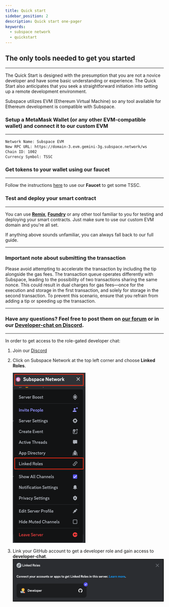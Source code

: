 ```yaml
---
title: Quick start
sidebar_position: 2
description: Quick start one-pager
keywords:
  - subspace network
  - quickstart
---
```


## The only tools needed to get you started
---
The Quick Start is designed with the presumption that you are not a novice developer and have some basic understanding or experience. The Quick Start also anticipates that you seek a straightforward initiation into setting up a remote development environment.

Subspace utilizes EVM (Ethereum Virtual Machine) so any tool available for Ethereum development is compatible with Subspace.

### Setup a MetaMask Wallet (or any other EVM-compatible wallet) and connect it to our custom EVM
---
```
Network Name: Subspace EVM
New RPC URL: https://domain-3.evm.gemini-3g.subspace.network/ws
Chain ID: 1002
Currency Symbol: TSSC
```

### Get tokens to your wallet using our faucet
---
Follow the instructions [here](faucet.md) to use our **Faucet** to get some TSSC.

### Test and deploy your smart contract
---
You can use **[Remix](https://remix.ethereum.org/)**, **[Foundry](https://book.getfoundry.sh/)** or any other tool familiar to you for testing and deploying your smart contracts. Just make sure to use our custom EVM domain and you're all set.

If anything above sounds unfamiliar, you can always fall back to our full guide. 

---
### Important note about submitting the transaction

Please avoid attempting to accelerate the transaction by including the tip alongside the gas fees. The transaction queue operates differently with Subspace, leading to the possibility of two transactions sharing the same nonce. This could result in dual charges for gas fees—once for the execution and storage in the first transaction, and solely for storage in the second transaction. To prevent this scenario, ensure that you refrain from adding a tip or speeding up the transaction.

---
### Have any questions? Feel free to post them on [our forum](https://forum.subspace.network/) or in our [Developer-chat on Discord](https://discord.gg/EAw6B48r).
---

In order to get access to the role-gated developer chat:
1. Join our [Discord](https://discord.gg/vhv5cEZN)
2. Click on Subspace Network at the top left corner and choose **Linked Roles**.

   ![Discord-1](/img/developers/Discord-1.png)

3. Link your GitHub account to get a developer role and gain access to **developer-chat**. 
   ![Discord-2](/img/developers/Discord-2.png)